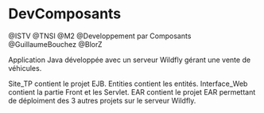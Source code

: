 # DevComposants

@ISTV @TNSI @M2 @Developpement par Composants
@GuillaumeBouchez @BlorZ

Application Java développée avec un serveur Wildfly gérant une vente de véhicules.

Site_TP contient le projet EJB.
Entities contient les entités.
Interface_Web contient la partie Front et les Servlet.
EAR contient le projet EAR permettant de déploiment des 3 autres projets sur le serveur Wildfly.

